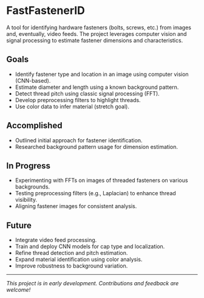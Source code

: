 # FastFastenerID

A tool for identifying hardware fasteners (bolts, screws, etc.) from images and, eventually, video feeds. The project leverages computer vision and signal processing to estimate fastener dimensions and characteristics.

## Goals

- Identify fastener type and location in an image using computer vision (CNN-based).
- Estimate diameter and length using a known background pattern.
- Detect thread pitch using classic signal processing (FFT).
- Develop preprocessing filters to highlight threads.
- Use color data to infer material (stretch goal).

## Accomplished

- Outlined initial approach for fastener identification.
- Researched background pattern usage for dimension estimation.

## In Progress

- Experimenting with FFTs on images of threaded fasteners on various backgrounds.
- Testing preprocessing filters (e.g., Laplacian) to enhance thread visibility.
- Aligning fastener images for consistent analysis.

## Future

- Integrate video feed processing.
- Train and deploy CNN models for cap type and localization.
- Refine thread detection and pitch estimation.
- Expand material identification using color analysis.
- Improve robustness to background variation.

---
*This project is in early development. Contributions and feedback are welcome!*